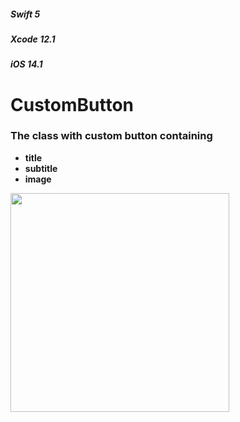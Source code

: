 ##### _Swift 5_
##### _Xcode 12.1_     
##### _iOS 14.1_ 

# CustomButton
### The class with custom button containing 
* **title**
* **subtitle**
* **image**

<p align = left>
<img width = "350" src = "https://user-images.githubusercontent.com/67439169/97744391-6a698580-1ae7-11eb-8502-5dfcab24dff7.png">
</p>
